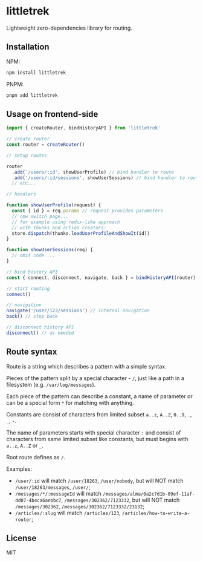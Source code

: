 # littletrek

Lightweight zero-dependencies library for routing.

Installation
------------

NPM:

```sh
npm install littletrek
```

PNPM:

```sh
pnpm add littletrek
```

Usage on frontend-side
----------------------

```js
import { createRouter, bindHistoryAPI } from 'littletrek'

// create router
const router = createRouter()

// setup routes

router
  .add('/users/:id', showUserProfile) // bind handler to route
  .add('/users/:id/sessions', showUserSessions) // bind handler to route
  // etc...

// handlers

function showUserProfile(request) {
  const { id } = req.params // request provides parameters
  // now switch page...
  // for example using redux-like approach
  // with thunks and action creators:
  store.dispatch(thunks.loadUserProfileAndShowIt(id))
}

function showUserSessions(req) {
  // omit code ...
}

// bind history API
const { connect, disconnect, navigate, back } = bindHistoryAPI(router)

// start routing
connect()

// navigation
navigate('/user/123/sessions') // internal navigation
back() // step back

// disconnect history API
disconnect() // as needed 
```

Route syntax
------------

Route is a string which describes a pattern with a simple syntax.

Pieces of the pattern split by a special character - `/`,
just like a path in a filesystem (e.g. `/var/log/messages`).

Each piece of the pattern can describe a constant, a name of parameter
or can be a special form `*` for matching with anything.

Constants are consist of characters from limited subset
`a..z`, `A..Z`, `0..9`, `.`, `_`, `-`.

The name of parameters starts with special character `:` and consist
of characters from same limited subset like constants, but must begins
with `a..z`, `A..Z` or `_`.

Root route defines as `/`.

Examples:

* `/user/:id` will match `/user/18263`, `/user/nobody`, but will NOT match `/user/18263/messages`, `/user/`;
* `/messages/*/:messageId` will match `/messages/alma/0a2c7d1b-09ef-11af-dd07-4b4ca6aebbc7`, `/messages/302362/7123332`,
  but will NOT match `/messages/302362`, `/messages/302362/7123332/23132`;
* `/articles/:slug` will match `/articles/123`, `/articles/how-to-write-a-router`;

License
-------

MIT
